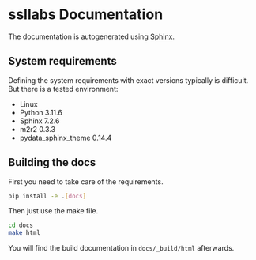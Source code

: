 # ssllabs Documentation

The documentation is autogenerated using [Sphinx](https://www.sphinx-doc.org).

## System requirements

Defining the system requirements with exact versions typically is difficult. But there is a tested environment:

* Linux
* Python 3.11.6
* Sphinx 7.2.6
* m2r2 0.3.3
* pydata_sphinx_theme 0.14.4

## Building the docs

First you need to take care of the requirements.

```bash
pip install -e .[docs]
```

Then just use the make file.

```bash
cd docs
make html
```

You will find the build documentation in ```docs/_build/html``` afterwards.
